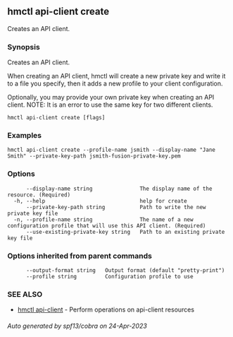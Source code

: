 ## hmctl api-client create

Creates an API client.

### Synopsis

Creates an API client.
		
When creating an API client, hmctl will create a new private key and write it
to a file you specify, then it adds a new profile to your client configuration.

Optionally, you may provide your own private key when creating an API client.
NOTE: It is an error to use the same key for two different clients.
		

```
hmctl api-client create [flags]
```

### Examples

```
hmctl api-client create --profile-name jsmith --display-name "Jane Smith" --private-key-path jsmith-fusion-private-key.pem
```

### Options

```
      --display-name string               The display name of the resource. (Required)
  -h, --help                              help for create
      --private-key-path string           Path to write the new private key file
  -n, --profile-name string               The name of a new configuration profile that will use this API client. (Required)
      --use-existing-private-key string   Path to an existing private key file
```

### Options inherited from parent commands

```
      --output-format string   Output format (default "pretty-print")
      --profile string         Configuration profile to use
```

### SEE ALSO

* [hmctl api-client](hmctl_api-client.md)	 - Perform operations on api-client resources

###### Auto generated by spf13/cobra on 24-Apr-2023
